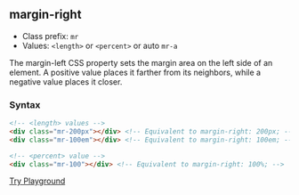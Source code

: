 ## margin-right
- Class prefix: `mr`
- Values: `<length>` or `<percent>` or auto `mr-a`

The margin-left CSS property sets the margin area on the left side of an element. A positive value places it farther from its neighbors, while a negative value places it closer.

### Syntax
```html
<!-- <length> values -->
<div class="mr-200px"></div> <!-- Equivalent to margin-right: 200px; -->
<div class="mr-100em"></div> <!-- Equivalent to margin-right: 100em; -->

<!-- <percent> value -->
<div class="mr-100"></div> <!-- Equivalent to margin-right: 100%; -->
```
[Try Playground](../../../cssist/demo)
